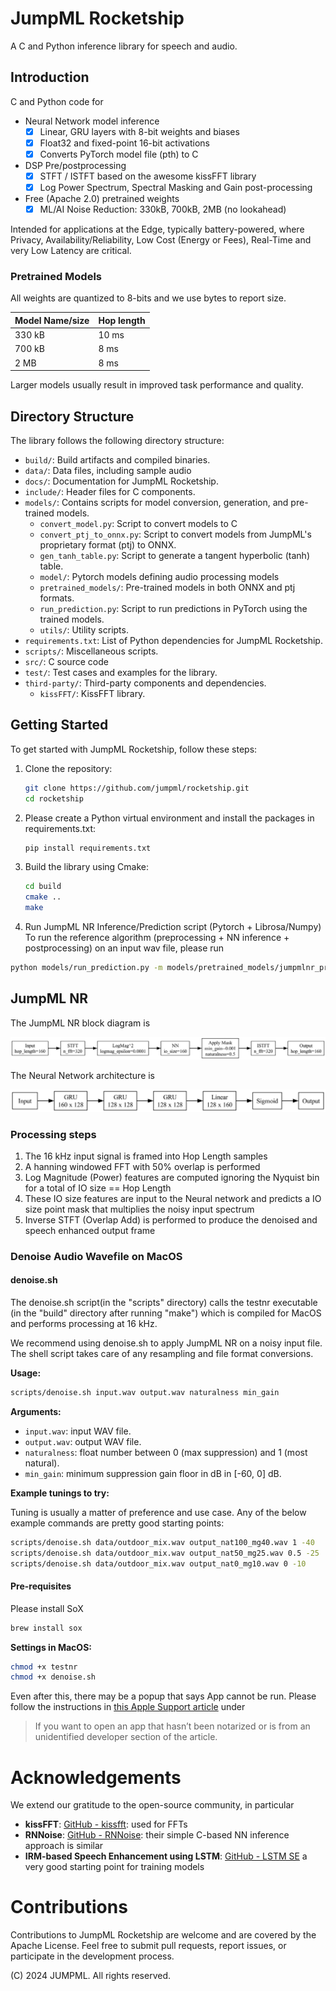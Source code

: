 # JumpML Rocketship
A C and Python inference library for speech and audio. 

## Introduction
C and Python code for  
- Neural Network model inference  
  - [x] Linear, GRU layers with 8-bit weights and biases  
  - [x] Float32 and fixed-point 16-bit activations  
  - [x] Converts PyTorch model file (pth) to C   
- DSP Pre/postprocessing  
  - [x] STFT / ISTFT based on the awesome kissFFT library  
  - [x] Log Power Spectrum, Spectral Masking and Gain post-processing  
- Free (Apache 2.0) pretrained weights  
  - [x] ML/AI Noise Reduction: 330kB, 700kB, 2MB (no lookahead)

Intended for applications at the Edge, typically battery-powered, where Privacy, Availability/Reliability, Low Cost (Energy or Fees), Real-Time and very Low Latency are critical.  

### Pretrained Models 

All weights are quantized to 8-bits and we use bytes to report size.

| Model Name/size|  Hop length       |
|----------------|-------------------|
| 330 kB         | 10 ms             |
| 700 kB         | 8 ms              |
| 2 MB           | 8 ms              |

Larger models usually result in improved task performance and quality. 

## Directory Structure
The library follows the following directory structure:

- `build/`: Build artifacts and compiled binaries.
- `data/`: Data files, including sample audio 
- `docs/`: Documentation for JumpML Rocketship.
- `include/`: Header files for C components.
- `models/`: Contains scripts for model conversion, generation, and pre-trained models.
  - `convert_model.py`: Script to convert models to C 
  - `convert_ptj_to_onnx.py`: Script to convert models from JumpML's proprietary format (ptj) to ONNX.
  - `gen_tanh_table.py`: Script to generate a tangent hyperbolic (tanh) table.
  - `model/`: Pytorch models defining audio processing models
  - `pretrained_models/`: Pre-trained models in both ONNX and ptj formats.
  - `run_prediction.py`: Script to run predictions in PyTorch using the trained models.
  - `utils/`: Utility scripts.
- `requirements.txt`: List of Python dependencies for JumpML Rocketship.
- `scripts/`: Miscellaneous scripts.
- `src/`: C source code 
- `test/`: Test cases and examples for the library.
- `third-party/`: Third-party components and dependencies.
  - `kissFFT/`: KissFFT library.


## Getting Started

To get started with JumpML Rocketship, follow these steps:

1. Clone the repository:
   ```bash
   git clone https://github.com/jumpml/rocketship.git
   cd rocketship
   ```

2. Please create a Python virtual environment and install the packages in requirements.txt:  
   ```bash
   pip install requirements.txt  
   ```

3. Build the library using Cmake:  
   ```bash
   cd build  
   cmake ..  
   make  
   ```
4. Run JumpML NR Inference/Prediction script (Pytorch + Librosa/Numpy)  
To run the reference algorithm (preprocessing + NN inference + postprocessing) on an input wav file, please run  
```bash
python models/run_prediction.py -m models/pretrained_models/jumpmlnr_pro.ptj -i data/outdoor_mix.wav -o data/output.wav
```

## JumpML NR 
The JumpML NR block diagram is

![System Block Diagram](docs/system_flow_diagram.png)

The Neural Network architecture is  

![System Block Diagram](docs/nn_architecture_diagram.png)


### Processing steps  
1. The 16 kHz input signal is framed into Hop Length samples
2. A hanning windowed FFT with 50% overlap is performed 
3. Log Magnitude (Power) features are computed ignoring the Nyquist bin for a total of IO size == Hop Length
4. These IO size features are input to the Neural network and predicts a IO size point mask that multiplies the noisy input spectrum
5. Inverse STFT (Overlap Add) is performed to produce the denoised and speech enhanced output frame

### Denoise Audio Wavefile on MacOS
####  denoise.sh
The denoise.sh script(in the "scripts" directory) calls the testnr executable (in the "build" directory after running "make") which is compiled for MacOS and performs processing at 16 kHz. 

We recommend using denoise.sh to apply JumpML NR on a noisy input file. The shell script takes care of any resampling and file format conversions.

**Usage:**

```bash
scripts/denoise.sh input.wav output.wav naturalness min_gain
```

**Arguments:**

* `input.wav`: input WAV file.
* `output.wav`:  output WAV file.
* `naturalness`: float number between 0 (max suppression) and 1 (most natural). 
* `min_gain`: minimum suppression gain floor in dB in [-60, 0] dB.

**Example tunings to try:**  

Tuning is usually a matter of preference and use case. Any of the below example commands are pretty good starting points:

```bash
scripts/denoise.sh data/outdoor_mix.wav output_nat100_mg40.wav 1 -40  
scripts/denoise.sh data/outdoor_mix.wav output_nat50_mg25.wav 0.5 -25
scripts/denoise.sh data/outdoor_mix.wav output_nat0_mg10.wav 0 -10
```

#### Pre-requisites
Please install SoX 
```bash
brew install sox
```
**Settings in MacOS:**
```bash
chmod +x testnr 
chmod +x denoise.sh
```

Even after this, there may be a popup that says App cannot be run. Please follow the instructions in [this Apple Support article](https://support.apple.com/en-us/HT202491) under  

> If you want to open an app that hasn’t been notarized or is from an unidentified developer
section of the article.

# Acknowledgements
We extend our gratitude to the open-source community, in particular  
- **kissFFT**: [GitHub - kissfft](https://github.com/mborgerding/kissfft): used for FFTs  
- **RNNoise**: [GitHub - RNNoise](https://github.com/xiph/rnnoise): their simple C-based NN inference approach is similar  
- **IRM-based Speech Enhancement using LSTM**: [GitHub - LSTM SE](https://github.com/haoxiangsnr/IRM-based-Speech-Enhancement-using-LSTM) a very good starting point for training models  

# Contributions
Contributions to JumpML Rocketship are welcome and are covered by the Apache License. Feel free to submit pull requests, report issues, or participate in the development process.

(C) 2024  JUMPML. All rights reserved.